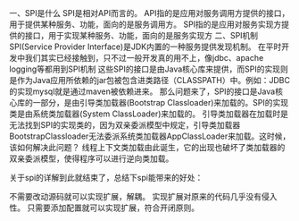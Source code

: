 一、SPI是什么
SPI是相对API而言的。
API指的是应用对服务调用方提供的接口，用于提供某种服务、功能，面向的是服务调用方。
SPI指的是应用对服务实现方提供的接口，用于实现某种服务、功能，面向的是服务实现方
二、SPI机制
SPI(Service Provider Interface)是JDK内置的一种服务提供发现机制。
在平时开发中我们其实已经接触到，只不过一般开发真的用不上，像jdbc、apache logging等都用到SPI机制
这些SPI的接口是由Java核心库来提供，而SPI的实现则是作为Java应用所依赖的jar包被包含进类路径（CLASSPATH）中。例如：JDBC的实现mysql就是通过maven被依赖进来。
那么问题来了，SPI的接口是Java核心库的一部分，是由引导类加载器(Bootstrap Classloader)来加载的。SPI的实现类是由系统类加载器(System ClassLoader)来加载的。
引导类加载器在加载时是无法找到SPI的实现类的，因为双亲委派模型中规定，引导类加载器BootstrapClassloader无法委派系统类加载器AppClassLoader来加载。这时候，该如何解决此问题？
线程上下文类加载由此诞生，它的出现也破坏了类加载器的双亲委派模型，使得程序可以进行逆向类加载。



关于spi的详解到此就结束了，总结下spi能带来的好处：

不需要改动源码就可以实现扩展，解耦。
实现扩展对原来的代码几乎没有侵入性。
只需要添加配置就可以实现扩展，符合开闭原则。
